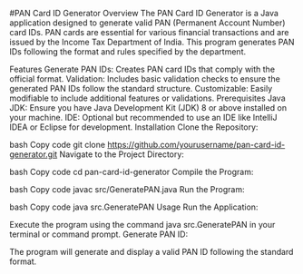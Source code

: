 #PAN Card ID Generator
Overview
The PAN Card ID Generator is a Java application designed to generate valid PAN (Permanent Account Number) card IDs. PAN cards are essential for various financial transactions and are issued by the Income Tax Department of India. This program generates PAN IDs following the format and rules specified by the department.

Features
Generate PAN IDs: Creates PAN card IDs that comply with the official format.
Validation: Includes basic validation checks to ensure the generated PAN IDs follow the standard structure.
Customizable: Easily modifiable to include additional features or validations.
Prerequisites
Java JDK: Ensure you have Java Development Kit (JDK) 8 or above installed on your machine.
IDE: Optional but recommended to use an IDE like IntelliJ IDEA or Eclipse for development.
Installation
Clone the Repository:

bash
Copy code
git clone https://github.com/yourusername/pan-card-id-generator.git
Navigate to the Project Directory:

bash
Copy code
cd pan-card-id-generator
Compile the Program:

bash
Copy code
javac src/GeneratePAN.java
Run the Program:

bash
Copy code
java src.GeneratePAN
Usage
Run the Application:

Execute the program using the command java src.GeneratePAN in your terminal or command prompt.
Generate PAN ID:

The program will generate and display a valid PAN ID following the standard format.
